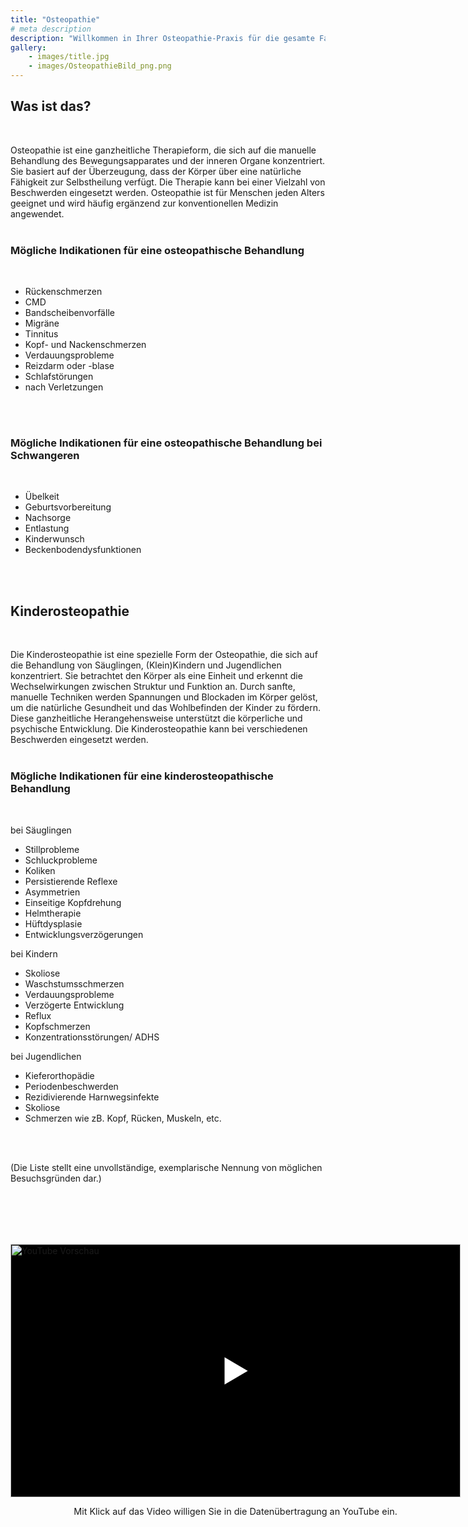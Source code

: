 ```yaml
---
title: "Osteopathie"
# meta description
description: "Willkommen in Ihrer Osteopathie-Praxis für die gesamte Familie in Stuttgart. Spezialisiert auf Säuglinge, Kinder und Frauen vor und nach der Geburt."
gallery:
    - images/title.jpg
    - images/OsteopathieBild_png.png
---
```


## Was ist das?
<br>

Osteopathie ist eine ganzheitliche Therapieform, die sich auf die manuelle Behandlung des Bewegungsapparates und der inneren Organe konzentriert. Sie basiert auf der Überzeugung, dass der Körper über eine natürliche Fähigkeit zur Selbstheilung verfügt. Die Therapie kann bei einer Vielzahl von Beschwerden eingesetzt werden. Osteopathie ist für Menschen jeden Alters geeignet und wird häufig ergänzend zur konventionellen Medizin angewendet.
<br>
<br>

### Mögliche Indikationen für eine osteopathische Behandlung
<br>

* Rückenschmerzen
* CMD
* Bandscheibenvorfälle
* Migräne
* Tinnitus
* Kopf- und Nackenschmerzen
* Verdauungsprobleme
* Reizdarm oder -blase
* Schlafstörungen
* nach Verletzungen
<br>
<br>

### Mögliche Indikationen für eine osteopathische Behandlung bei Schwangeren
<br>

* Übelkeit
* Geburtsvorbereitung
* Nachsorge
* Entlastung
* Kinderwunsch
* Beckenbodendysfunktionen
<br>
<br>

## Kinderosteopathie
<br>

Die Kinderosteopathie ist eine spezielle Form der Osteopathie, die sich auf die Behandlung von Säuglingen, (Klein)Kindern und Jugendlichen konzentriert. Sie betrachtet den Körper als eine Einheit und erkennt die Wechselwirkungen zwischen Struktur und Funktion an. Durch sanfte, manuelle Techniken werden Spannungen und Blockaden im Körper gelöst, um die natürliche Gesundheit und das Wohlbefinden der Kinder zu fördern. Diese ganzheitliche Herangehensweise unterstützt die körperliche und psychische Entwicklung. Die Kinderosteopathie kann bei verschiedenen Beschwerden eingesetzt werden.
<br>
<br>

### Mögliche Indikationen für eine kinderosteopathische Behandlung
<br>

bei Säuglingen

* Stillprobleme
* Schluckprobleme
* Koliken
* Persistierende Reflexe
* Asymmetrien
* Einseitige Kopfdrehung
* Helmtherapie
* Hüftdysplasie
* Entwicklungsverzögerungen

bei Kindern

* Skoliose
* Waschstumsschmerzen
* Verdauungsprobleme
* Verzögerte Entwicklung
* Reflux
* Kopfschmerzen
* Konzentrationsstörungen/ ADHS

bei Jugendlichen

* Kieferorthopädie
* Periodenbeschwerden
* Rezidivierende Harnwegsinfekte
* Skoliose
* Schmerzen wie zB. Kopf, Rücken, Muskeln, etc.
<br>
<br>

(Die Liste stellt eine unvollständige, exemplarische Nennung von möglichen Besuchsgründen dar.)

<br>
<br>
<br>

<div style="width: 720px; margin: 2rem auto;">
  <div onclick="loadYoutube(this)" data-ytid="BU27TUPikaw" style="position: relative; cursor: pointer; width: 720px; height: 405px; background: #000;">
    <img src="https://img.youtube.com/vi/BU27TUPikaw/hqdefault.jpg" alt="YouTube Vorschau" style="width: 720px; height: 405px; object-fit: cover;">
    <div style="position: absolute; top: 50%; left: 50%; transform: translate(-50%, -50%); font-size: 3rem; color: white; background: rgba(0,0,0,0.6); border-radius: 50%; padding: 0.5rem 1rem;">▶</div>
  </div>
  <p style="text-align: center; font-size: 0.9rem;">Mit Klick auf das Video willigen Sie in die Datenübertragung an YouTube ein.</p>
</div>

